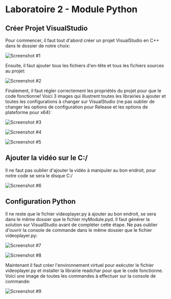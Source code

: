 # Laboratoire 2 - Module Python

## Créer Projet VisualStudio

Pour commencer, il faut tout d'abord créer un projet VisualStudio en C++ dans le dossier de notre choix:

![Screenshot #1](https://github.com/lucazzzzz/Lab2/blob/master/Images/CreerProjetVS.JPG)

Ensuite, il faut ajouter tous les fichiers d'en-tête et tous les fichiers sources au projet:

![Screenshot #2](https://github.com/lucazzzzz/Lab2/blob/master/Images/AjouterFichiersdeGit.JPG)

Finalement, il faut régler correctement les propriétés du projet pour que le code fonctionne! Voici 3 images qui illustrent toutes les librairies à ajouter et toutes les configurations à changer sur VisualStudio (ne pas oublier de changer les options de configuration pour Release et les options de plateforme pour x64):

![Screenshot #3](https://github.com/lucazzzzz/Lab2/blob/master/Images/ProprietesProjetLib.JPG)

![Screenshot #4](https://github.com/lucazzzzz/Lab2/blob/master/Images/LibrairiePython.JPG)

![Screenshot #5](https://github.com/lucazzzzz/Lab2/blob/master/Images/LibrairieDirectShow.JPG)

## Ajouter la vidéo sur le C:/

Il ne faut pas oublier d'ajouter la vidéo à manipuler au bon endroit, pour notre code se sera le disque C:/

![Screenshot #6](https://github.com/lucazzzzz/Lab2/blob/master/Images/ExampleAVI.JPG)

## Configuration Python

Il ne reste que le fichier videoplayer.py à ajouter au bon endroit, se sera dans le même dossier que le fichier myModule.pyd. Il faut générer la solution sur VisualStudio avant de compléter cette étape. Ne pas oublier d'ouvrir la console de commande dans le même dossier que le fichier videoplayer.py:

![Screenshot #7](https://github.com/lucazzzzz/Lab2/blob/master/Images/AjouterPYmyModule.JPG)

![Screenshot #8](https://github.com/lucazzzzz/Lab2/blob/master/Images/OuvrirPowerShellVideoplayerPY.JPG)

Maintenant il faut créer l'environnement virtuel pour exécuter le fichier videoplayer.py et installer la librairie readchar pour que le code fonctionne. Voici une image de toutes les commandes à effectuer sur la console de commande:

![Screenshot #9](https://github.com/lucazzzzz/Lab2/blob/master/Images/PipInstall.JPG)
